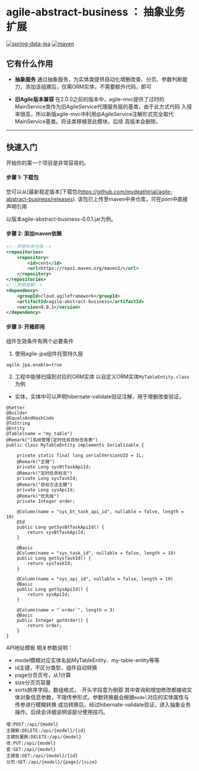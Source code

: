 # agile-abstract-business ： 抽象业务扩展
[![spring-data-jpa](https://img.shields.io/badge/Spring--data--jpa-LATEST-green)](https://img.shields.io/badge/Spring--data--jpa-LATEST-green)
[![maven](https://img.shields.io/badge/build-maven-green)](https://img.shields.io/badge/build-maven-green)
## 它有什么作用

* **抽象服务**
通过抽象服务，为实体类提供自动化增删改查、分页、参数判断能力，添加该组建后，仅需ORM实体，不需要额外代码，即可

* **旧Agile版本兼容**
在2.0.0之前的版本中，agile-mvc提供了过时的MainService类作为旧AgileService代理服务层的基类，由于此方式代码
入侵率很高，所以新版agile-mvc中利用@AgileService注解形式完全取代MainService基类。将该类移植至此模块，后续
高版本会删除。

-------
## 快速入门
开始你的第一个项目是非常容易的。

#### 步骤 1: 下载包
您可以从[最新稳定版本]下载包(https://github.com/mydeathtrial/agile-abstract-business/releases).
该包已上传至maven中央仓库，可在pom中直接声明引用

以版本agile-abstract-business-0.0.1.jar为例。
#### 步骤 2: 添加maven依赖
```xml
<!--声明中央仓库-->
<repositories>
    <repository>
        <id>cent</id>
        <url>https://repo1.maven.org/maven2/</url>
    </repository>
</repositories>
<!--声明依赖-->
<dependency>
    <groupId>cloud.agileframework</groupId>
    <artifactId>agile-abstract-business</artifactId>
    <version>0.0.1</version>
</dependency>
```
#### 步骤 3: 开箱即用
组件生效条件有两个必要条件
1. 使用agile-jpa组件托管持久层
```properties
agile.jpa.enable=true
```
2. 工程中能够扫描到对应的ORM实体
以自定义ORM实体`MyTableEntity.class`为例
+ 实体，实体中可以声明hibernate-validate验证注解，用于增删改查验证，
```
@Setter
@Builder
@EqualsAndHashCode
@ToString
@Entity
@Table(name = "my_table")
@Remark("[系统管理]定时任务目标任务表")
public class MyTableEntity implements Serializable {

    private static final long serialVersionUID = 1L;
    @Remark("主键")
    private Long sysBtTaskApiId;
    @Remark("定时任务标志")
    private Long sysTaskId;
    @Remark("目标方法主键")
    private Long sysApiId;
    @Remark("优先级")
    private Integer order;

    @Column(name = "sys_bt_task_api_id", nullable = false, length = 19)
    @Id
    public Long getSysBtTaskApiId() {
        return sysBtTaskApiId;
    }

    @Basic
    @Column(name = "sys_task_id", nullable = false, length = 19)
    public Long getSysTaskId() {
        return sysTaskId;
    }

    @Column(name = "sys_api_id", nullable = false, length = 19)
    @Basic
    public Long getSysApiId() {
        return sysApiId;
    }

    @Column(name = "`order`", length = 3)
    @Basic
    public Integer getOrder() {
        return order;
    }
}

```
API地址模板
相关参数说明：
+ model模糊对应实体名如MyTableEntity、my-table-entity等等
+ id主键，不区分类型，组件自动转换
+ page分页页号，从1计算
+ size分页页容量
+ sorts排序字段，数组格式，`-`开头字段意为倒叙
其中查询和增加修改都接收实体对象信息参数，不限传参形式，参数转换器会根据`model`对应的实体属性与传参进行模糊转换
成功转换后，经过hibernate-validate验证，进入抽象业务操作。后续会详细说明该部分使用技巧。
```
增:POST:/api/{model}
主键删:DELETE:/api/{model}/{id}
主键批量删:DELETE:/api/{model}
改:PUT:/api/{model}
查:GET:/api/{model}
主键查:GET:/api/{model}/{id}
分页:GET:/api/{model}/{page}/{size}
```